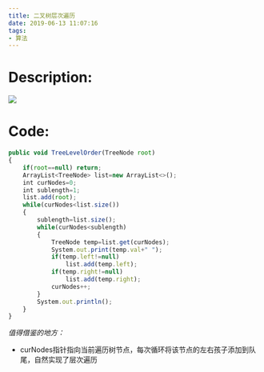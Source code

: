 ```yaml
---
title: 二叉树层次遍历
date: 2019-06-13 11:07:16
tags:
- 算法
---
```

# Description:

![][image-1]
# Code:
```js
public void TreeLevelOrder(TreeNode root)
{
    if(root==null) return;
    ArrayList<TreeNode> list=new ArrayList<>();
    int curNodes=0;
    int sublength=1;
    list.add(root);
    while(curNodes<list.size())
    {
        sublength=list.size();
        while(curNodes<sublength)
        {
            TreeNode temp=list.get(curNodes);
            System.out.print(temp.val+" ");
            if(temp.left!=null)
                list.add(temp.left);
            if(temp.right!=null)
                list.add(temp.right);
            curNodes++;
        }
        System.out.println();
    }
}
```
_值得借鉴的地方：_
- curNodes指针指向当前遍历树节点，每次循环将该节点的左右孩子添加到队尾，自然实现了层次遍历

[image-1]:	http://pt1160j8s.bkt.clouddn.com/%E4%BA%8C%E5%8F%89%E6%A0%91%E5%B1%82%E6%AC%A1%E9%81%8D%E5%8E%86_1.png